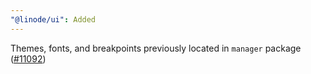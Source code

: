```yaml
---
"@linode/ui": Added
---
```


Themes, fonts, and breakpoints previously located in `manager` package ([#11092](https://github.com/linode/manager/pull/11092))
